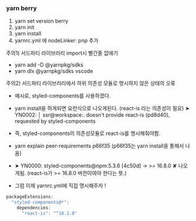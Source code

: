 ### yarn berry

1. yarn set version berry
2. yarn init
3. yarn install
4. yarnrc.yml 에 nodeLinker: pnp 추가

주의1) 서드파티 라이브러리 import시 빨간줄 없애기

- yarn add -D @yarnpkg/sdks
- yarn dlx @yarnpkg/sdks vscode

주의2) 서드파티 라이브러리에서 하위 의존성 모듈로 명시하지 않은 상태의 오류

- 예시로, styled-components를 사용하겠다.
- yarn install을 하게되면 요런식으로 나오게된다. (react-is 라는 의존성이 필요)
  ➤ YN0002: │ ssr@workspace:. doesn't provide react-is (pd8d40), requested by styled-components
- 즉, styled-components의 의존성모듈로 react-is를 명시해줘야함.
- yarn explain peer-requirements p66f35 (p66f35는 yarn install을 통해서 나옴)
- ➤ YN0000: styled-components@npm:5.3.6 [4c50d] → >= 16.8.0 ✘ 나오게됨. (react-is가 >= 16.8.0 버전이여야 한다는 뜻.)

- 그럼 이제 yarnrc.yml에 직접 명시해주자 !

```javascript
packageExtensions:
  "styled-components@*":
    dependencies:
      "react-is": "^18.2.0"
```
